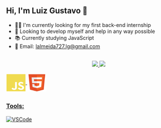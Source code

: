 ## Hi, I'm Luiz Gustavo 👋

- 👨‍💻 I'm currently looking for my first back-end internship
- 🤝 Looking to develop myself and help in any way possible
- 📚 Currently studying JavaScript
- 📩 Email: lalmeida727.lg@gmail.com

<br>
<div align="center">
  <a href="https://github.com/LuizGust4vo">
  <img height="150em" src="https://github-readme-stats.vercel.app/api/top-langs/?username=LuizGust4vo&layout=compact&langs_count=7&theme=chartreuse-dark"/>
  <img height="150em" src="https://github-readme-stats.vercel.app/api?username=LuizGust4vo&show_icons=true&theme=chartreuse-dark&include_all_commits=true&count_private=true"/>
</div>
  
<div style="display: inline_block"><br>
  <img align="center" alt="JS" height="48" width="53" src="https://raw.githubusercontent.com/devicons/devicon/master/icons/javascript/javascript-plain.svg">
  <img align="center" alt="HTML" height="48" width="53" src="https://raw.githubusercontent.com/devicons/devicon/master/icons/html5/html5-original.svg"> 
</div>
  
##
  
### Tools:
<div>
  <img align="center" alt="VSCode" height="55" width="60" src="https://cdn.jsdelivr.net/gh/devicons/devicon/icons/vscode/vscode-original-wordmark.svg">
</div>
